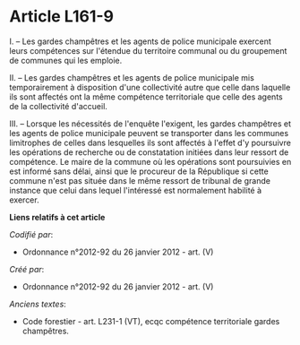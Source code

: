 # Article L161-9

I. – Les gardes champêtres et les agents de police municipale exercent leurs compétences sur l'étendue du territoire communal
ou du groupement de communes qui les emploie.

II. – Les gardes champêtres et les agents de police municipale mis temporairement à disposition d'une collectivité autre que
celle dans laquelle ils sont affectés ont la même compétence territoriale que celle des agents de la collectivité d'accueil.

III. – Lorsque les nécessités de l'enquête l'exigent, les gardes champêtres et les agents de police municipale peuvent se
transporter dans les communes limitrophes de celles dans lesquelles ils sont affectés à l'effet d'y poursuivre les opérations
de recherche ou de constatation initiées dans leur ressort de compétence. Le maire de la commune où les opérations sont
poursuivies en est informé sans délai, ainsi que le procureur de la République si cette commune n'est pas située dans le même
ressort de tribunal de grande instance que celui dans lequel l'intéressé est normalement habilité à exercer.

**Liens relatifs à cet article**

_Codifié par_:

  - Ordonnance n°2012-92 du 26 janvier 2012 - art. (V)

_Créé par_:

  - Ordonnance n°2012-92 du 26 janvier 2012 - art. (V)

_Anciens textes_:

  - Code forestier - art. L231-1 (VT), ecqc compétence territoriale gardes champêtres.
